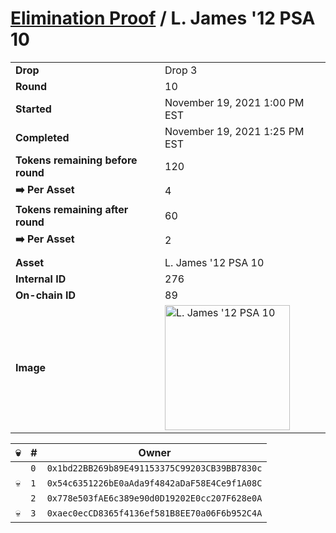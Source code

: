 # [Elimination Proof](./readme.md) / L. James &#039;12 PSA 10

|||
|---|---|
| **Drop** | Drop 3 |
| **Round** | 10 |
| **Started** | November 19, 2021 1:00 PM EST |
| **Completed** | November 19, 2021 1:25 PM EST |
| **Tokens remaining before round** | 120 |
| **➡️ Per Asset** | 4 |
| **Tokens remaining after round** | 60 |
| **➡️ Per Asset** | 2 |
| | |
| **Asset** | L. James &#039;12 PSA 10 |
| **Internal ID** | 276 |
| **On-chain ID** | 89 |
| **Image** | <img src="https://tcdn.blokpax.com/94d9199b-dc50-4571-92fe-2f0a6779439a/dc27401f05ddf164964034eeda8c71bb15d9f6e38c614de6c8993cfd7d06e3fa.jpg" height="200" alt="L. James &#039;12 PSA 10" /> |


| 💀 | # | Owner |
| --- | --- | --- |
|  | `0` | `0x1bd22BB269b89E491153375C99203CB39BB7830c` |
| 💀 | `1` | `0x54c6351226bE0aAda9f4842aDaF58E4Ce9f1A08C` |
|  | `2` | `0x778e503fAE6c389e90d0D19202E0cc207F628e0A` |
| 💀 | `3` | `0xaec0ecCD8365f4136ef581B8EE70a06F6b952C4A` |
